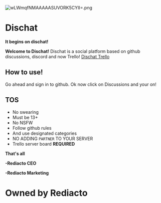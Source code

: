 ![wLWmqfNMAAAAASUVORK5CYII=.png](https://github.com/YunikiSlayer/Dischat/assets/64114458/a64a9361-4dad-47b8-834d-e44d36d6cc33)
# Dischat
**It begins on dischat!**

**Welcome to Dischat!**
Dischat is a social platform based on
github discussions, discord and now Trello!
[Dischat Trello](https://trello.com/b/Rlf9DsXy/dischatcom)

## How to use! 
Go ahead and sign in to github. 
Ok now click on Discussions and your on!


## TOS
   * No swearing
   * Must be 13+
   * No NSFW
   * Follow github rules
   * And use designated categories
   * NO ADDING `PARTNER` TO YOUR SERVER
   * Trello server board **REQUIRED**

**That's all**

**-Rediacto CEO**

**-Rediacto Marketing**

# Owned by Rediacto

